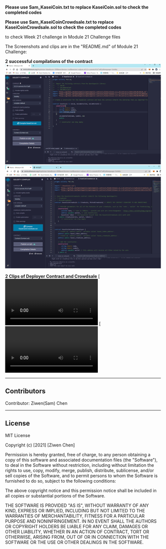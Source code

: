 
**Please use Sam_KaseiCoin.txt to replace KaseiCoin.sol to check the completed codes** 


**Please use Sam_KaseiCoinCrowdsale.txt to replace KaseiCoinCrowdsale.sol to check the completed codes** 

to check Week 21 challenge in Module 21 Challenge files

The Screenshots and clips are in the "README.md" of Module 21 Challenge:


**2 successful compilations of the contract**
![alt text](https://github.com/Z1WenChen/ZiwenChen_Columbia_FinTech_-Challenges/blob/main/Module_21_Challenge_File/Starter_Code/KaseiCoin_compile.png)
![alt text](https://github.com/Z1WenChen/ZiwenChen_Columbia_FinTech_-Challenges/blob/main/Module_21_Challenge_File/Starter_Code/KaseiCoinCrowdsale_compile.png)



**2 Clips of Deployer Contract and Crowdsale**
[![Watch the video](https://github.com/Z1WenChen/ZiwenChen_Columbia_FinTech_-Challenges/blob/main/Module_21_Challenge_File/Starter_Code/KAC.mp4)
[![Watch the video](https://github.com/Z1WenChen/ZiwenChen_Columbia_FinTech_-Challenges/blob/main/Module_21_Challenge_File/Starter_Code/KAC_SALE.mp4)

---

## Contributors

Contributor: Ziwen(Sam) Chen

---

## License

MIT License

Copyright (c) [2021] [Ziwen Chen]

Permission is hereby granted, free of charge, to any person obtaining a copy
of this software and associated documentation files (the "Software"), to deal
in the Software without restriction, including without limitation the rights
to use, copy, modify, merge, publish, distribute, sublicense, and/or sell
copies of the Software, and to permit persons to whom the Software is
furnished to do so, subject to the following conditions:

The above copyright notice and this permission notice shall be included in all
copies or substantial portions of the Software.

THE SOFTWARE IS PROVIDED "AS IS", WITHOUT WARRANTY OF ANY KIND, EXPRESS OR
IMPLIED, INCLUDING BUT NOT LIMITED TO THE WARRANTIES OF MERCHANTABILITY,
FITNESS FOR A PARTICULAR PURPOSE AND NONINFRINGEMENT. IN NO EVENT SHALL THE
AUTHORS OR COPYRIGHT HOLDERS BE LIABLE FOR ANY CLAIM, DAMAGES OR OTHER
LIABILITY, WHETHER IN AN ACTION OF CONTRACT, TORT OR OTHERWISE, ARISING FROM,
OUT OF OR IN CONNECTION WITH THE SOFTWARE OR THE USE OR OTHER DEALINGS IN THE
SOFTWARE.